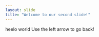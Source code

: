 ```yaml
---
layout: slide
title: "Welcome to our second slide!"
---
```

heelo world
Use the left arrow to go back!
